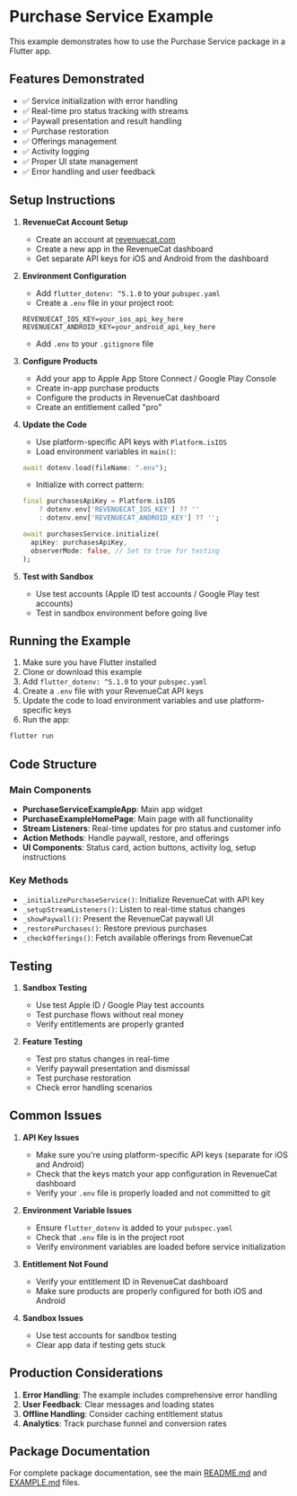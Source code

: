 # Purchase Service Example

This example demonstrates how to use the Purchase Service package in a Flutter app.

## Features Demonstrated

- ✅ Service initialization with error handling
- ✅ Real-time pro status tracking with streams
- ✅ Paywall presentation and result handling
- ✅ Purchase restoration
- ✅ Offerings management
- ✅ Activity logging
- ✅ Proper UI state management
- ✅ Error handling and user feedback

## Setup Instructions

1. **RevenueCat Account Setup**

   - Create an account at [revenuecat.com](https://www.revenuecat.com/)
   - Create a new app in the RevenueCat dashboard
   - Get separate API keys for iOS and Android from the dashboard

2. **Environment Configuration**

   - Add `flutter_dotenv: ^5.1.0` to your `pubspec.yaml`
   - Create a `.env` file in your project root:

   ```env
   REVENUECAT_IOS_KEY=your_ios_api_key_here
   REVENUECAT_ANDROID_KEY=your_android_api_key_here
   ```

   - Add `.env` to your `.gitignore` file

3. **Configure Products**

   - Add your app to Apple App Store Connect / Google Play Console
   - Create in-app purchase products
   - Configure the products in RevenueCat dashboard
   - Create an entitlement called "pro"

4. **Update the Code**

   - Use platform-specific API keys with `Platform.isIOS`
   - Load environment variables in `main()`:

   ```dart
   await dotenv.load(fileName: ".env");
   ```

   - Initialize with correct pattern:

   ```dart
   final purchasesApiKey = Platform.isIOS
       ? dotenv.env['REVENUECAT_IOS_KEY'] ?? ''
       : dotenv.env['REVENUECAT_ANDROID_KEY'] ?? '';

   await purchasesService.initialize(
     apiKey: purchasesApiKey,
     observerMode: false, // Set to true for testing
   );
   ```

5. **Test with Sandbox**
   - Use test accounts (Apple ID test accounts / Google Play test accounts)
   - Test in sandbox environment before going live

## Running the Example

1. Make sure you have Flutter installed
2. Clone or download this example
3. Add `flutter_dotenv: ^5.1.0` to your `pubspec.yaml`
4. Create a `.env` file with your RevenueCat API keys
5. Update the code to load environment variables and use platform-specific keys
6. Run the app:

```bash
flutter run
```

## Code Structure

### Main Components

- **PurchaseServiceExampleApp**: Main app widget
- **PurchaseExampleHomePage**: Main page with all functionality
- **Stream Listeners**: Real-time updates for pro status and customer info
- **Action Methods**: Handle paywall, restore, and offerings
- **UI Components**: Status card, action buttons, activity log, setup instructions

### Key Methods

- `_initializePurchaseService()`: Initialize RevenueCat with API key
- `_setupStreamListeners()`: Listen to real-time status changes
- `_showPaywall()`: Present the RevenueCat paywall UI
- `_restorePurchases()`: Restore previous purchases
- `_checkOfferings()`: Fetch available offerings from RevenueCat

## Testing

1. **Sandbox Testing**

   - Use test Apple ID / Google Play test accounts
   - Test purchase flows without real money
   - Verify entitlements are properly granted

2. **Feature Testing**
   - Test pro status changes in real-time
   - Verify paywall presentation and dismissal
   - Test purchase restoration
   - Check error handling scenarios

## Common Issues

1. **API Key Issues**

   - Make sure you're using platform-specific API keys (separate for iOS and Android)
   - Check that the keys match your app configuration in RevenueCat dashboard
   - Verify your `.env` file is properly loaded and not committed to git

2. **Environment Variable Issues**

   - Ensure `flutter_dotenv` is added to your `pubspec.yaml`
   - Check that `.env` file is in the project root
   - Verify environment variables are loaded before service initialization

3. **Entitlement Not Found**

   - Verify your entitlement ID in RevenueCat dashboard
   - Make sure products are properly configured for both iOS and Android

4. **Sandbox Issues**
   - Use test accounts for sandbox testing
   - Clear app data if testing gets stuck

## Production Considerations

1. **Error Handling**: The example includes comprehensive error handling
2. **User Feedback**: Clear messages and loading states
3. **Offline Handling**: Consider caching entitlement status
4. **Analytics**: Track purchase funnel and conversion rates

## Package Documentation

For complete package documentation, see the main [README.md](../README.md) and [EXAMPLE.md](../EXAMPLE.md) files.
